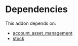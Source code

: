 # Dependencies

This addon depends on:

- [account_asset_management](https://github.com/bringout/oca-financial)
- [stock](https://github.com/bringout/oca-ocb-warehouse/tree/1135de9279731def9c756b5192f8860b5a0e7e59/odoo-bringout-oca-ocb-stock)
